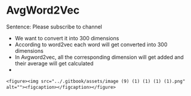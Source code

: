 # AvgWord2Vec

Sentence: Please subscribe to channel

* We want to convert it into 300 dimensions
* According to word2vec each word will get converted into 300 dimensions
* In Avgword2vec, all the corresponding dimension will get added and their average will get calculated
*

    <figure><img src="../.gitbook/assets/image (9) (1) (1) (1) (1).png" alt=""><figcaption></figcaption></figure>
